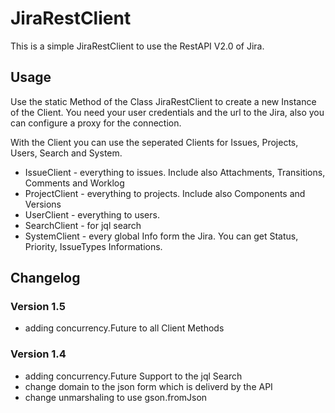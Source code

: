 # JiraRestClient

This is a simple JiraRestClient to use the RestAPI V2.0 of Jira.

## Usage

Use the static Method of the Class JiraRestClient to create a new Instance of the Client.
You need your user credentials and the url to the Jira, also you can configure a proxy for the connection.

With the Client you can use the seperated Clients for Issues, Projects, Users, Search and System.

* IssueClient - everything to issues. Include also Attachments, Transitions, Comments and Worklog
* ProjectClient - everything to projects. Include also Components and Versions
* UserClient - everything to users.
* SearchClient - for jql search
* SystemClient - every global Info form the Jira. You can get Status, Priority, IssueTypes Informations.

## Changelog

### Version 1.5

* adding concurrency.Future to all Client Methods

### Version 1.4

* adding concurrency.Future Support to the jql Search
* change domain to the json form which is deliverd by the API
* change unmarshaling to use gson.fromJson

